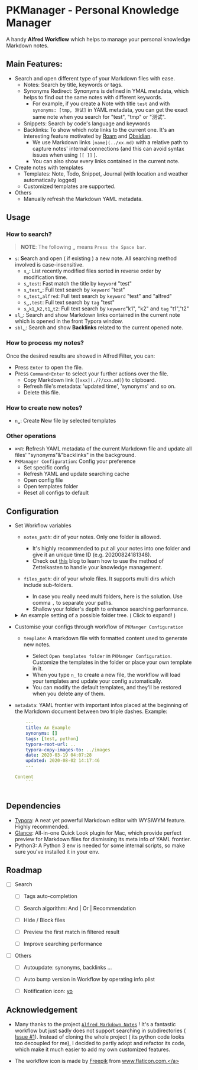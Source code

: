 # PKManager - Personal Knowledge Manager

A handy **Alfred Workflow** which helps to manage your personal knowledge Markdown notes.



## Main Features:

- Search and open different type of your Markdown files with ease.
    - Notes: Search by title, keywords or tags.
    - Synonyms Redirect: Synonyms is defined in YMAL metadata, which helps to find out the same notes with different keywords.
        - For example, if you create a Note with title `test` and with `synonyms: [tmp, 测试]` in YAML metadata, you can get the exact same note when you search for "test", "tmp" or "测试".
    - Snippets: Search by code's language and keywords
    - Backlinks: To show which note links to the current one. It's an interesting feature motivated by [Roam](https://roamresearch.com/) and [Obsidian](https://obsidian.md/).
        - We use Markdown links `[name](../xx.md)` with a relative path to capture notes' internal connections (and this can avoid syntax issues when using `[[ ]]` ).
        - You can also show every links contained in the current note.
- Create notes with templates
  - Templates: Note, Todo, Snippet, Journal (with location and weather automatically logged)
  - Customized templates are supported.
- Others
    - Manually refresh the Markdown YAML metadata.



## Usage

### How to search?

> **NOTE**: The following `␣` means `Press the Space bar`.

- `s`: **S**earch and open ( if existing ) a new note. All searching method involved is case-insensitive.
    - `s␣`: List recently modified files sorted in reverse order by modification time.
    - `s␣test`: Fast match the title by `keyword` "test"
    - `s␣test␣`: Full text search by `keyword` "test"
    - `s␣test␣alfred`: Full text search by `keyword` "test" and "alfred"
    - `s␣,test`: Full text search by `tag` "test"
    - `s␣k1␣k2,t1␣t2`: Full text search by `keyword`"k1", "k2" and `tag` "t1","t2"
- `sl␣`: Search and show Markdown links contained in the current note which is opened in the front Typora window.
- `sbl␣`: Search and show **Backlinks** related to the current opened note.

### How to process my notes?

Once the desired results are showed in Alfred Filter, you can:

- Press `Enter` to open the file.
- Press `Command+Enter` to select your further actions over the file.
  - Copy Markdown link (`[xxx](./?/xxx.md)`) to clipboard.
  - Refresh file's metadata: 'updated time', 'synonyms' and so on.
  - Delete this file.

### How to create new notes?

- `n␣`: Create **N**ew file by selected templates

### Other operations

- `⌘⌥R`: **R**efresh YAML metadata of the current Markdown file and update all files' "synonyms"&"backlinks" in the background.
- `PKManager Configuration`: Config your preference
  - Set specific config
  - Refresh YAML and update searching cache
  - Open config file
  - Open templates folder
  - Reset all configs to default



## Configuration

- Set Workflow variables

    - `notes_path`: dir of your notes. Only one folder is allowed.
      - It's highly recommended to put all your notes into one folder and give it an unique time ID (e.g. 20200824181348).
      - Check out [this](https://zettelkasten.de/posts/overview/#knowledge-management) blog to learn how to use the method of Zettelkasten to handle your knowledge management.

    - `files_path`: dir of your whole files. It supports multi dirs which include sub-folders.
      - In case you really need multi folders, here is the solution. Use comma `,` to separate your paths.
      - Shallow your folder's depth to enhance searching performance.

    <details>
    <summary>An example setting of a possible folder tree. ( Click to expand! )</summary>

    ```
    ~
    └── Documents/
        └── My_Files/
            ├── Notes/
            │   ├── 20200102030405.md
            │   └── 20200102030522.md
            ├── Archives/
            │   ├── Programming/
            │   └── Ideas/
            ├── images/
            └── Others/
    ```

    ```
    notes_path: ~/Documents/My_Notes/Notes/
    files_path: [~/Documents/My_Notes/Notes/, ~/Documents/My_Notes/Archives/]
    ```
    </details>

- Customise your configs through workflow of `PKManger Configuration`

    - `template`: A markdown file with formatted content used to generate new notes.

        - Select `Open templates folder` in `PKManger Configuration`. Customize the templates in the folder or place your own template in it.
        - When you type `n_` to create a new file, the workflow will load your templates and update your config automatically.
        - You can modify the default templates, and they'll be restored when you delete any of them.
        
- `metadata`: YAML frontier with important infos placed at the beginning of the Markdown document between two triple dashes. Example:
    
    ```yaml
        ---
        title: An Example
        synonyms: []
        tags: [test, python]
        typora-root-url: ..
        typora-copy-images-to: ../images
        date: 2020-03-19 04:07:28
        updated: 2020-08-02 14:17:46
        ---
    
    Content
        ```



## Dependencies

- [Typora](https://typora.io/): A neat yet powerful Markdown editor with WYSIWYM feature. Highly recommended.
- [Glance](https://github.com/samuelmeuli/glance): All-in-one Quick Look plugin for Mac, which provide perfect preview for Markdown files for dismissing its meta info of YAML frontier.
- Python3: A Python 3 env is needed for some internal scripts, so make sure you've installed it in your env.



## Roadmap

- [ ] Search
    - [ ] Tags auto-completion

    - [ ] Search algorithm: And | Or | Recommendation
    - [ ] Hide / Block files
    - [ ] Preview the first match in filtered result
    - [ ] Improve searching performance
- [ ] Others
    - [ ] Autoupdate: synonyms, backlinks ...
    - [ ] Auto bump version in Workflow by operating info.plist
    - [ ] Notification icon: [yo](https://github.com/sheagcraig/yo)



## Acknowledgement

- Many thanks to the project [`Alfred Markdown Notes`](https://github.com/Acidham/alfred-markdown-notes) ! It's a fantastic workflow but just sadly does not support searching in subdirectories ([ Issue #1](https://github.com/Acidham/alfred-markdown-notes/issues/1#issuecomment-489371014)). Instead of cloning the whole project ( its python code looks too decoupled for me), I decided to partly adopt and refactor its code, which make it much easier to add my own customized features.

- The workflow icon is made by <a href="https://www.flaticon.com/authors/freepik" title="Freepik">Freepik</a> from <a href="https://www.flaticon.com/" title="Flaticon"> www.flaticon.com.</a>
